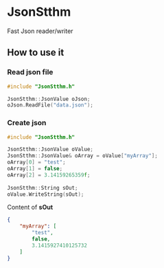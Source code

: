 # JsonStthm
Fast Json reader/writer

## How to use it

### Read json file
```cpp
#include "JsonStthm.h"

JsonStthm::JsonValue oJson;
oJson.ReadFile("data.json");
```

### Create json
```cpp
#include "JsonStthm.h"

JsonStthm::JsonValue oValue;
JsonStthm::JsonValue& oArray = oValue["myArray"];
oArray[0] = "test";
oArray[1] = false;
oArray[2] = 3.14159265359f;
  
JsonStthm::String sOut;
oValue.WriteString(sOut);
```
Content of **sOut**
```json
{
	"myArray": [
		"test",
		false,
		3.1415927410125732
	]
}
```
